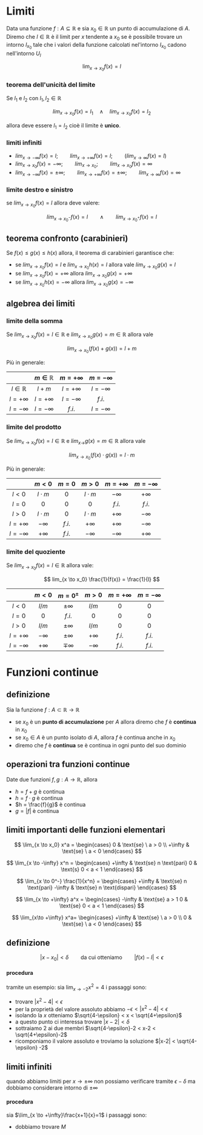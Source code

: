 # Limiti
Data una funzione $f: A \subseteq \mathbb{R}$ e sia $x_0 \in \mathbb{R}$ un punto di accumulazione di $A$. Diremo che $l \in \mathbb{R}$ è il limit per $x$ tendente a $x_0$ se è possibile trovare un intorno $I_{x_0}$ tale che i valori della funzione calcolati nel'intorno $I_{x_0}$ cadono nell'intorno $U_l$

$$
\lim_{x\to x_0}f(x) = l
$$

### teorema dell'unicità del limite
Se $l_1$ e $l_2$ con $l_1, l_2 \in \mathbb{R}$

$$
lim_{x \to x_0} f(x) = l_1 \quad \land \quad lim_{x \to x_0} f(x) = l_2
$$

allora deve essere $l_1 = l_2$ cioè il limite è **unico**.

### limiti infiniti
- $lim_{x \to -\infty} f(x) = l; \qquad lim_{x \to +\infty} f(x) = l; \qquad (lim_{x \to \infty} f(x) = l)$
- $lim_{x \to x_0} f(x) = -\infty; \qquad lim_{x \to x_0}; \qquad lim_{x \to x_0} f(x) = \infty$
- $lim_{x \to -\infty} f(x) = \pm\infty; \qquad lim_{x \to +\infty} f(x) = \pm\infty; \qquad lim_{x \to \infty} f(x) = \infty$

### limite destro e sinistro
se $lim_{x \to x_0} f(x) = l$ allora deve valere:

$$
lim_{x \to x_0^-} f(x) = l \qquad \land \qquad lim_{x \to x_0^+} f(x) = l
$$

## teorema confronto (carabinieri)
Se $f(x) \le g(x) \le h(x)$ allora, il teorema di carabinieri garantisce che:
- se $lim_{x \to x_0} f(x) = l$ e $lim_{x \to x_0} h(x) = l$ allora vale $lim_{x \to x_0} g(x) = l$
- se $lim_{x \to x_0} f(x) = + \infty$ allora $lim_{x \to x_0} g(x) = + \infty$
- se $lim_{x \to x_0} h(x) = - \infty$ allora $lim_{x \to x_0} g(x) = -\infty$

## algebrea dei limiti
### limite della somma
Se $lim_{x \to x_0} f(x) = l \in \mathbb{R}$ e $lim_{x \to x_0} g(x) = m \in \mathbb{R}$ allora vale 

$$
lim_{x \to x_0} (f(x) + g(x)) = l + m
$$

Più in generale:

|                    | $m \in \mathbb{R}$ | $m = +\infty$ | $m = -\infty$ |
| :----------------: | :----------------: | :-----------: | :-----------: |
| $l \in \mathbb{R}$ | $l+m$              | $l = +\infty$ | $l = -\infty$ |
| $l = +\infty$      | $l = +\infty$      | $l = -\infty$ | $f.i.$        |
| $l = -\infty$      | $l = -\infty$      | $f.i.$        | $l = -\infty$ |

### limite del prodotto
Se $lim_{x \to x_0} f(x) = l \in \mathbb{R}$ e $lim_{x \to} g(x) = m \in \mathbb{R}$ allora vale

$$
lim_{x \to x_0} (f(x) \cdot g(x)) = l \cdot m
$$

Più in generale:

|               | $m < 0$     | $m = 0$ | $m > 0$     | $m = +\infty$ | $m = - \infty$ |
| :-----------: | :---------: | :-----: | :---------: | :-----------: | :------------: |
| $l < 0$       | $l \cdot m$ | $0$     | $l \cdot m$ | $-\infty$     | $+\infty$      |
| $l = 0$       | $0$         | $0$     | $0$         | $f.i.$        | $f.i.$         |
| $l > 0$       | $l \cdot m$ | $0$     | $l \cdot m$ | $+\infty$     | $-\infty$      |
| $l = +\infty$ | $-\infty$   | $f.i.$  | $+\infty$   | $+\infty$     | $-\infty$      |
| $l = -\infty$ | $+\infty$   | $f.i.$  | $-\infty$   | $-\infty$     | $+\infty$      |

### limite del quoziente
Se $lim_{x \to x_0} f(x) = l \in \mathbb{R}$ allora vale:

$$
lim_{x \to x_0} \frac{1}{f(x)} = \frac{1}{l}
$$

|               | $m < 0$       | $m = 0^\pm$   | $m > 0$     | $m = +\infty$ | $m = - \infty$ |
| :-----------: | :-----------: | :-----------: | :---------: | :-----------: | :------------: |
| $l < 0$       | $l / m$       | $\pm \infty$  | $l / m$     | $0$           | $0$            |
| $l = 0$       | $0$           | $f.i.$        | $0$         | $0$           | $0$            |
| $l > 0$       | $l / m$       | $\pm \infty$  | $l / m$     | $0$           | $0$            |
| $l = +\infty$ | $-\infty$     | $\pm \infty$  | $+\infty$   | $f.i.$        | $f.i.$         |
| $l = -\infty$ | $+\infty$     | $\mp \infty$  | $-\infty$   | $f.i.$        | $f.i.$         |

# Funzioni continue

## definizione
Sia la funzione $f: A \subset \mathbb{R} \to \mathbb{R}$
- se $x_0$ è un **punto di accumulazione** per $A$ allora diremo che $f$ è **continua** in $x_0$
- se $x_0 \in A$ è un punto isolato di $A$, allora $f$ è continua anche in $x_0$
- diremo che $f$ è **continua** se è continua in ogni punto del suo dominio

## operazioni tra funzioni continue
Date due funzioni $f, g: A \to \mathbb{R}$, allora
- $h = f + g$ è continua
- $h = f \cdot g$ è continua
- $h = \frac{f}{g}$ è continua
- $g = |f|$ è continua

## limiti importanti delle funzioni elementari
$$
\lim_{x \to x_0} x^a =
\begin{cases}
  0 & \text{se} \ a > 0 \\
  +\infty & \text{se} \ a < 0
\end{cases}
$$

$$
\lim_{x \to -\infty} x^n =
\begin{cases}
+\infty & \text{se} n \text{pari}
0 & \text{s} 0 < a < 1
\end{cases}
$$

$$
\lim_{x \to 0^-} \frac{1}{x^n} =
\begin{cases}
+\infty & \text{se} n \text{pari}
-\infty & \text{se} n \text{dispari}
\end{cases}
$$

$$
\lim_{x \to +\infty} a^x =
\begin{cases}
-\infty & \text{se} a > 1
0 & \text{se} 0 < a < 1
\end{cases}
$$

$$
\lim_{x\to +\infty} x^a=
\begin{cases}
  +\infty & \text{se} \ a > 0 \\
  0 & \text{se} \ a < 0
\end{cases}
$$

## definizione
$$
|x-x_0| < \delta \qquad \text{da cui otteniamo} \qquad |f(x) - l| < \epsilon
$$

#### procedura
tramite un esempio:
sia $\lim_{x\to-2}x^2=4$ i passaggi sono:
- trovare $|x^2 -4| < \epsilon$
- per la proprietà del valore assoluto abbiamo $-\epsilon < |x^2-4| < \epsilon$
- isolando la $x$ otteniamo $\sqrt{4-\epsilon} < x < \sqrt{4+\epsilon}$
- a questo punto ci interessa trovare $|x-2| < \delta$
- sottraiamo $2$ ai due membri $\sqrt{4-\epsilon}-2 < x-2 < \sqrt{4+\epsilon}-2$
- ricomponiamo il valore assoluto e troviamo la soluzione $|x-2| < \sqrt{4-\epsilon} -2$


## limiti infiniti
quando abbiamo limiti per $x \to \pm \infty$ non possiamo verificare tramite $\epsilon - \delta$ ma dobbiamo considerare intorno di $\pm \infty$

#### procedura
sia $\lim_{x \to +\infty}\frac{x+1}{x}=1$ i passaggi sono:
- dobbiamo trovare $M$
